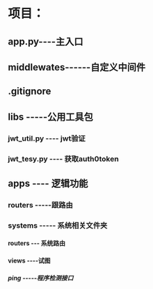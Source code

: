 # 项目：
## app.py----主入口
## middlewates------自定义中间件
## .gitignore
## libs -----公用工具包
### jwt_util.py     ---- jwt验证
### jwt_tesy.py     ---- 获取auth0token
## apps ---- 逻辑功能
### routers -----跟路由
### systems ----- 系统相关文件夹
#### routers --- 系统路由
#### views ----试图
##### ping -----程序检测接口